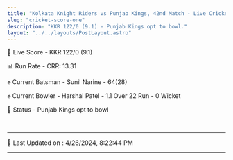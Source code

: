 ```yaml
---
title: "Kolkata Knight Riders vs Punjab Kings, 42nd Match - Live Cricket Score"
slug: "cricket-score-one"
description: "KKR 122/0 (9.1) - Punjab Kings opt to bowl."
layout: "../../layouts/PostLayout.astro"
---
```


🔴 Live Score - KKR 122/0 (9.1)  

📊 Run Rate - CRR: 13.31  

✊ Current Batsman - Sunil Narine - 64(28)  

✊ Current Bowler - Harshal Patel - 1.1 Over 22 Run - 0 Wicket  

📑 Status - Punjab Kings opt to bowl

<br />

***

📝 Last Updated on : 4/26/2024, 8:22:44 PM

***

